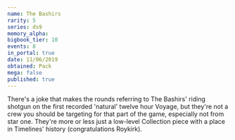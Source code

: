 ```yaml
---
name: The Bashirs
rarity: 5
series: ds9
memory_alpha:
bigbook_tier: 10
events: 8
in_portal: true
date: 11/06/2019
obtained: Pack
mega: false
published: true
---
```


There's a joke that makes the rounds referring to The Bashirs' riding shotgun on the first recorded 'natural' twelve hour Voyage, but they're not a crew you should be targeting for that part of the game, especially not from star one. They're more or less just a low-level Collection piece with a place in Timelines' history (congratulations Roykirk).
